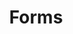 ---
layout: "redirect"
redirect: "/docs/content-space/forms/forms.html"
title: "Forms"
mainPage: false
order: 6
---